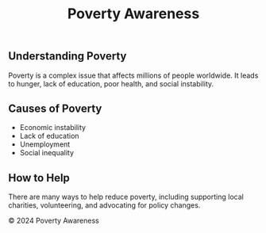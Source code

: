 <!DOCTYPE html>
<html lang="en">
<head>
    <meta charset="UTF-8">
    <meta name="viewport" content="width=device-width, initial-scale=1.0">
    <title>Poverty Awareness</title>
    <link rel="stylesheet" href="styles.css">
</head>
<body>
    <header>
        <h1>Poverty Awareness</h1>
    </header>
    <main>
        <section>
            <h2>Understanding Poverty</h2>
            <p>Poverty is a complex issue that affects millions of people worldwide. It leads to hunger, lack of education, poor health, and social instability.</p>
        </section>
        <section>
            <h2>Causes of Poverty</h2>
            <ul>
                <li>Economic instability</li>
                <li>Lack of education</li>
                <li>Unemployment</li>
                <li>Social inequality</li>
            </ul>
        </section>
        <section>
            <h2>How to Help</h2>
            <p>There are many ways to help reduce poverty, including supporting local charities, volunteering, and advocating for policy changes.</p>
        </section>
    </main>
    <footer>
        <p>&copy; 2024 Poverty Awareness</p>
    </footer>
</body>
</html>


<!---
cezarly/cezarly is a ✨ special ✨ repository because its `README.md` (this file) appears on your GitHub profile.
You can click the Preview link to take a look at your changes.
--->
